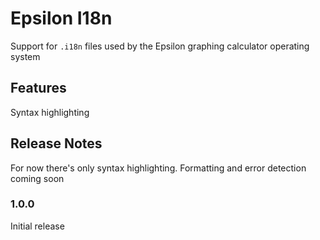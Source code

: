 # Epsilon I18n

Support for `.i18n` files used by the Epsilon graphing calculator operating system

## Features

Syntax highlighting

## Release Notes

For now there's only syntax highlighting. Formatting and error detection coming soon

### 1.0.0

Initial release
